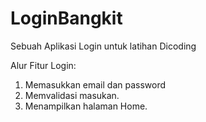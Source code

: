 # LoginBangkit
Sebuah Aplikasi Login untuk latihan Dicoding
  
Alur Fitur Login:
1. Memasukkan email dan password
2. Memvalidasi masukan.
3. Menampilkan halaman Home.
